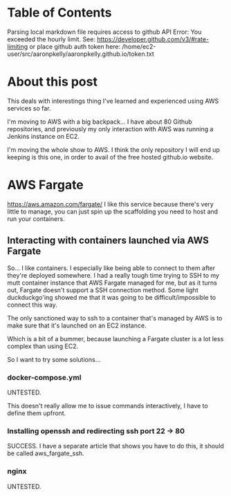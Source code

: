 
Table of Contents
=================

Parsing local markdown file requires access to github API
Error: You exceeded the hourly limit. See: https://developer.github.com/v3/#rate-limiting
or place github auth token here: /home/ec2-user/src/aaronpkelly/aaronpkelly.github.io/token.txt
# About this post
This deals with interestings thing I've learned and experienced using AWS
services so far.

I'm moving to AWS with a big backpack... I have about 80 Github repositories,
and previously my only interaction with AWS was running a Jenkins instance on
EC2.

I'm moving the whole show to AWS. I think the only repository I will end
up keeping is this one, in order to avail of the free hosted github.io
website.

# AWS Fargate
https://aws.amazon.com/fargate/
I like this service because there's very little to manage, you can just spin up
the scaffolding you need to host and run your containers.

## Interacting with containers launched via AWS Fargate
So... I like containers. I especially like being able to connect to them after
they're deployed somewhere. I had a really tough time trying to SSH to my mutt
container instance that AWS Fargate managed for me, but as it turns out,
Fargate doesn't support a SSH connection method. Some light duckduckgo'ing
showed me that it was going to be difficult/impossible to connect this way.

The only sanctioned way to ssh to a container that's managed by AWS is to make
sure that it's launched on an EC2 instance.

Which is a bit of a bummer, because launching a Fargate cluster is a lot less
complex than using EC2.

So I want to try some solutions...

### docker-compose.yml
UNTESTED.

This doesn't really allow me to issue commands interactively, I have to define
them upfront.

### Installing openssh and redirecting ssh port 22 -> 80
SUCCESS. I have a separate article that shows you have to do this, it should be
called aws_fargate_ssh.

### nginx
UNTESTED.
